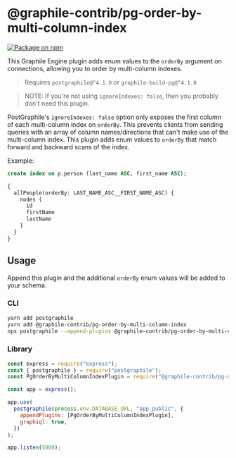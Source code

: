 # @graphile-contrib/pg-order-by-multi-column-index

[![Package on npm](https://img.shields.io/npm/v/@graphile-contrib/pg-order-by-multi-column-index.svg)](https://www.npmjs.com/package/@graphile-contrib/pg-order-by-multi-column-index)

This Graphile Engine plugin adds enum values to the `orderBy` argument on connections, allowing you to order by multi-column indexes.

> Requires `postgraphile@^4.1.0` or `graphile-build-pg@^4.1.0`

> NOTE: If you're not using `ignoreIndexes: false`, then you probably don't need this plugin.

PostGraphile's `ignoreIndexes: false` option only exposes the first column of each multi-column index on `orderBy`. This prevents clients from sending queries with an array of column names/directions that can't make use of the multi-column index. This plugin adds enum values to `orderBy` that match forward and backward scans of the index.

Example:

```sql
create index on p.person (last_name ASC, first_name ASC);
```

```graphql
{
  allPeople(orderBy: LAST_NAME_ASC__FIRST_NAME_ASC) {
    nodes {
      id
      firstName
      lastName
    }
  }
}
```

## Usage

Append this plugin and the additional `orderBy` enum values will be added to your schema.

### CLI

```bash
yarn add postgraphile
yarn add @graphile-contrib/pg-order-by-multi-column-index
npx postgraphile --append-plugins @graphile-contrib/pg-order-by-multi-column-index
```

### Library

```js
const express = require("express");
const { postgraphile } = require("postgraphile");
const PgOrderByMultiColumnIndexPlugin = require("@graphile-contrib/pg-order-by-multi-column-index");

const app = express();

app.use(
  postgraphile(process.env.DATABASE_URL, "app_public", {
    appendPlugins: [PgOrderByMultiColumnIndexPlugin],
    graphiql: true,
  })
);

app.listen(5000);
```
